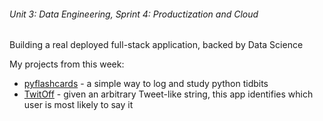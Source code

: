 ###### Unit 3: Data Engineering, Sprint 4: Productization and Cloud

Building a real deployed full-stack application, backed by Data Science

My projects from this week:
* [pyflashcards](https://github.com/chrisluedtke/pyflashcards) - a simple way to log and study python tidbits
* [TwitOff](https://github.com/chrisluedtke/TwitOff) - given an arbitrary Tweet-like string, this app identifies which user is most likely to say it
